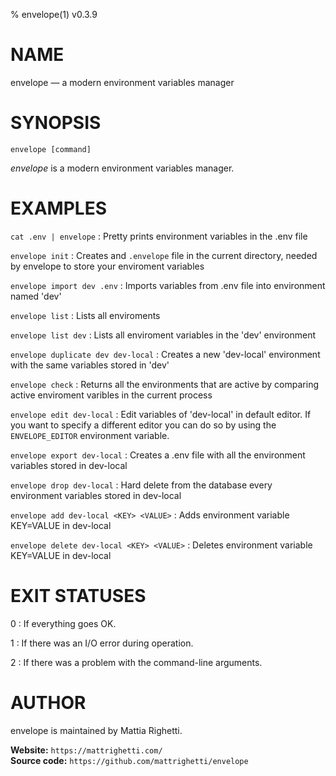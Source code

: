 % envelope(1) v0.3.9

<!-- This is the envelope(1) man page, written in Markdown. -->
<!-- and the man page will appear in the ‘target’ directory. -->

NAME
====

envelope — a modern environment variables manager

SYNOPSIS
========

`envelope [command]`

*envelope* is a modern environment variables manager.

EXAMPLES
========

`cat .env | envelope`
: Pretty prints environment variables in the .env file

`envelope init`
: Creates and `.envelope` file in the current directory, needed by envelope to
store your enviroment variables

`envelope import dev .env`
: Imports variables from .env file into environment named 'dev'

`envelope list`
: Lists all enviroments

`envelope list dev`
: Lists all enviroment variables in the 'dev' environment

`envelope duplicate dev dev-local`
: Creates a new 'dev-local' environment with the same variables stored in 'dev'

`envelope check`
: Returns all the environments that are active by comparing active enviroment
varibles in the current process

`envelope edit dev-local`
: Edit variables of 'dev-local' in default editor. If you want to specify a
different editor you can do so by using the `ENVELOPE_EDITOR` environment
variable.

`envelope export dev-local`
: Creates a .env file with all the environment variables stored in dev-local

`envelope drop dev-local`
: Hard delete from the database every environment variables stored in dev-local

`envelope add dev-local <KEY> <VALUE>`
: Adds environment variable KEY=VALUE in dev-local

`envelope delete dev-local <KEY> <VALUE>`
: Deletes environment variable KEY=VALUE in dev-local

EXIT STATUSES
=============

0
: If everything goes OK.

1
: If there was an I/O error during operation.

2
: If there was a problem with the command-line arguments.

AUTHOR
======

envelope is maintained by Mattia Righetti.

**Website:** `https://mattrighetti.com/` \
**Source code:** `https://github.com/mattrighetti/envelope`
